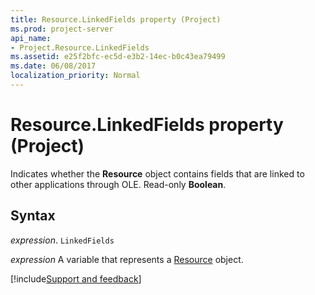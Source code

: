 ```yaml
---
title: Resource.LinkedFields property (Project)
ms.prod: project-server
api_name:
- Project.Resource.LinkedFields
ms.assetid: e25f2bfc-ec5d-e3b2-14ec-b0c43ea79499
ms.date: 06/08/2017
localization_priority: Normal
---
```



# Resource.LinkedFields property (Project)

Indicates whether the  **Resource** object contains fields that are linked to other applications through OLE. Read-only **Boolean**.


## Syntax

_expression_. `LinkedFields`

_expression_ A variable that represents a [Resource](./Project.Resource.md) object.

[!include[Support and feedback](~/includes/feedback-boilerplate.md)]
